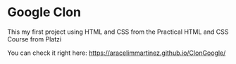 # Google Clon
This my first project using HTML and CSS from the Practical HTML and CSS Course from Platzi

You can check it right here: https://aracelimmartinez.github.io/ClonGoogle/
